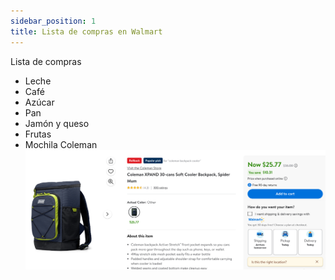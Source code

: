 ```yaml
---
sidebar_position: 1
title: Lista de compras en Walmart
---
```


Lista de compras

- Leche
- Café
- Azúcar
- Pan
- Jamón y queso
- Frutas
- Mochila Coleman ![Mochila Coleman](/img/mochila_coleman.png) 